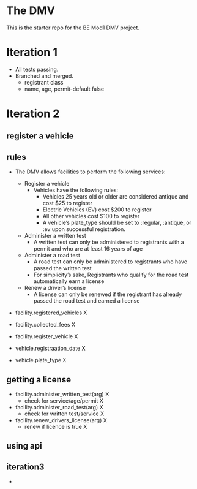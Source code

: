 # The DMV

This is the starter repo for the BE Mod1 DMV project.

# Iteration 1 

- All tests passing.
- Branched and merged.
    - registrant class 
    - name, age, permit-default false

# Iteration 2

## register a vehicle
## rules
- The DMV allows facilities to perform the following services:
    - Register a vehicle
        - Vehicles have the following rules:
            - Vehicles 25 years old or older are considered antique and cost $25 to register
            - Electric Vehicles (EV) cost $200 to register
            - All other vehicles cost $100 to register
            - A vehicle’s plate_type should be set to :regular, :antique, or :ev upon successful registration.
    - Administer a written test
        - A written test can only be administered to registrants with a permit and who are at least 16 years of age
    - Administer a road test
        - A road test can only be administered to registrants who have passed the written test
        - For simplicity’s sake, Registrants who qualify for the road test automatically earn a license
    - Renew a driver’s license
        - A license can only be renewed if the registrant has already passed the road test and earned a license

- facility.registered_vehicles  X
- facility.collected_fees       X
- facility.register_vehicle     X
- vehicle.registraation_date    X
- vehicle.plate_type            X

## getting a license

- facility.administer_written_test(arg) X
    - check for service/age/permit      X
- facility.administer_road_test(arg)    X
    - check for written test/service    X
- facility.renew_drivers_license(arg)   X
    - renew if licence is true          X

## using api

## iteration3
- 

